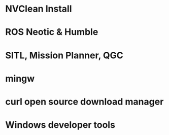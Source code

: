 # NVClean Install

# ROS Neotic & Humble

# SITL, Mission Planner, QGC

# mingw

# curl open source download manager

# Windows developer tools